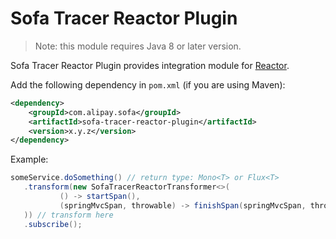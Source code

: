 # Sofa Tracer Reactor Plugin

> Note: this module requires Java 8 or later version.

Sofa Tracer Reactor Plugin provides integration module for [Reactor](https://projectreactor.io/).

Add the following dependency in `pom.xml` (if you are using Maven):

```xml
<dependency>
    <groupId>com.alipay.sofa</groupId>
    <artifactId>sofa-tracer-reactor-plugin</artifactId>
    <version>x.y.z</version>
</dependency>
```

Example:

```java
someService.doSomething() // return type: Mono<T> or Flux<T>
   .transform(new SofaTracerReactorTransformer<>(
           () -> startSpan(),
           (springMvcSpan, throwable) -> finishSpan(springMvcSpan, throwable)
   )) // transform here
   .subscribe();
```